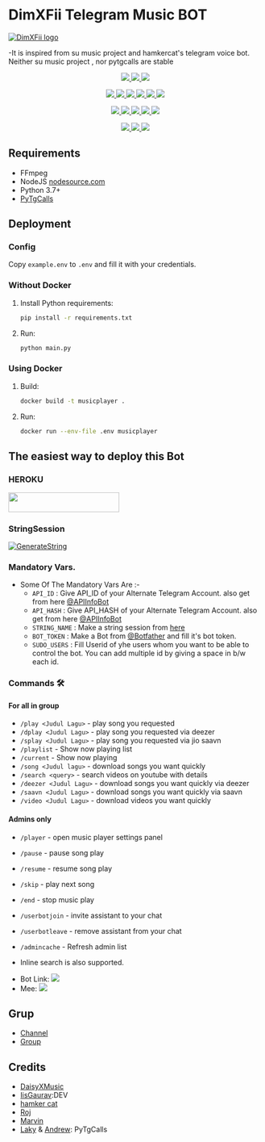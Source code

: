 # DimXFii Telegram Music BOT
[![DimXFii logo](https://1.bp.blogspot.com/-RKrVacMX7X4/YLERnbo6UJI/AAAAAAAAAlQ/mJBsgHVjCVA9_OprVXYnvWojltxdfwg_ACLcBGAsYHQ/s320/1622217061-picsay.png)](https://t.me/W2HSupport)


-It is inspired from su music project and hamkercat's telegram voice bot.
Neither su music project , nor pytgcalls are stable


<p align="center">
<a href="https://app.codacy.com/gh/DarkSkull777/DimXFii?utm_source=github.com&utm_medium=referral&utm_content=DarkSkull777/DimXFii&utm_campaign=Badge_Grade_Settings" alt="Codacy Badge">
<img src="https://api.codacy.com/project/badge/Grade/6141417ceaf84545bab6bd671503df51" /> </a>
<a href="https://github.com/DarkSkull777/DimXFii" alt="Libraries.io dependency status for GitHub repo"> <img src="https://img.shields.io/librariesio/github/DarkSkull777/DimXFii" /> </a>
<a href="https://github.com/DarkSkull777/DimXFii" alt="HitCount"> <img src="http://hits.dwyl.com/DarkSkull777/DimXFii.svg" /> </a>
</p>
<p align="center">
<a href="https://github.com/DarkSkull7/DimXFii" alt="GitHub closed issues"> <img src="https://img.shields.io/github/issues-closed-raw/DarkSkull777/DimXFii?style=flat&logo=github&color=success" /> </a>
<a href="https://github.com/DarkSkull7/DimXFii" alt="GitHub commit activity"> <img src="https://img.shields.io/github/commit-activity/m/DarkSkull777/DimXFii" /> </a>
<a href="https://github.com/DarkSkull7/DimXFii/graphs/contributors" alt="GitHub contributors"> <img src="https://img.shields.io/github/contributors/DarkSkull777/DimXFii?style=flat&logo=github" /> </a>
<a href="https://github.com/DarkSkull7/DimXFii/network/members" alt="GitHub forks"> <img src="https://img.shields.io/github/forks/DarkSkull777/DimXFii?label=Forks&logo=github" /> </a>
<a href="https://github.com/DarkSkull7/DimXFii" alt="GitHub closed pull requests"> <img src="https://img.shields.io/github/issues-pr-closed-raw/DarkSkull777/DimXFii?color=success" /> </a>
<a href="https://github.com/DarkSkull7/DimXFii" alt="GitHub issues"> <img src="https://img.shields.io/github/issues-raw/DarkSkull777/DimXFii?style=flat&logo=github&color=yellow" /> </a>
</p>
<p align="center">
<a href="https://github.com/DarkSkull7/DimXFii" alt="GitHub release (latest by date including pre-releases)"> <img src="https://img.shields.io/github/v/release/DarkSkull777/DimXFii?include_prereleases?style=flat&logo=github" /> </a>
<a href="https://www.python.org/" alt="made-with-python"> <img src="https://img.shields.io/badge/Made%20with-Python-1f425f.svg?style=flat&logo=python&color=blue" /> </a>
<a href="https://github.com/DarkSkull7/DimXFii" alt="Docker!"> <img src="https://aleen42.github.io/badges/src/docker.svg" /> </a>
<a href="https://github.com/DarkSkull7/DimXFii" alt="GitHub repo size"> <img src="https://img.shields.io/github/repo-size/DarkSkull777/DimXFii" /> </a>
<a href="https://github.com/DarkSkull7/DimXFii/blob/master/LICENSE" alt="GPLv3 license"> <img src="https://img.shields.io/badge/License-GPLv3-blue.svg" /> </a>
</p>
<p align="center">
<a href="https://github.com/DarkSkull7/DimXFii" alt="Telegram!"> <img src="https://aleen42.github.io/badges/src/telegram.svg" /> </a>
<a href="https://github.com/DarkSkull7/DimXFii/graphs/commit-activity" alt="Maintenance"> <img src="https://img.shields.io/badge/Maintained%3F-yes-green.svg" /> </a>
<a href="https://makeapullrequest.com" alt="PRs Welcome"> <img src="https://img.shields.io/badge/PRs-welcome-brightgreen.svg?style=flat-square" /> </a>
</p>


## Requirements

- FFmpeg
- NodeJS [nodesource.com](https://nodesource.com/)
- Python 3.7+
- [PyTgCalls](https://github.com/pytgcalls/pytgcalls)

## Deployment

### Config

Copy `example.env` to `.env` and fill it with your credentials.

### Without Docker

1. Install Python requirements:
   ```bash
   pip install -r requirements.txt
   ```
2. Run:
   ```bash
   python main.py
   ```

### Using Docker

1. Build:
   ```bash
   docker build -t musicplayer .
   ```
2. Run:
   ```bash
   docker run --env-file .env musicplayer
   ```

## The easiest way to deploy this Bot
### HEROKU
<a href="https://heroku.com/deploy?template=https://github.com/DarkSkull777/DimXFii"> <img src="https://img.shields.io/badge/Deploy%20To%20Heroku-red?style=for-the-badge&logo=heroku" width="220" height="38.45"/></a></p>

### StringSession

[![GenerateString](https://img.shields.io/badge/repl.it-generateString-yellowgreen)](https://replit.com/@GalaxyOp/W2HMusicBot#main.py) 


### Mandatory Vars.

- Some Of The Mandatory Vars Are :-
   - `API_ID` :  Give API_ID of your Alternate Telegram Account. also get from here [@APIInfoBot](https://t.me/APIinfoBot)
   - `API_HASH` :  Give API_HASH of your Alternate Telegram Account. also get from here [@APIInfoBot](https://t.me/APIinfoBot)
   - `STRING_NAME` :  Make a string session from [here](https://replit.com/@QueenArzoo/VCPlayBot)
   - `BOT_TOKEN` :  Make a Bot from [@Botfather](https://t.me/botfather) and fill it's bot token.
   - `SUDO_USERS` :  Fill Userid of yhe users whom you want to be able to control the bot. You can add multiple id by giving a space in b/w each id.


### Commands 🛠
#### For all in group
- `/play <Judul Lagu>` - play song you requested
- `/dplay <Judul Lagu>` - play song you requested via deezer
- `/splay <Judul Lagu>` - play song you requested via jio saavn
- `/playlist` - Show now playing list
- `/current` - Show now playing
- `/song <Judul lagu>` - download songs you want quickly
- `/search <query>` - search videos on youtube with details
- `/deezer <Judul Lagu>` - download songs you want quickly via deezer
- `/saavn <Judul Lagu>` - download songs you want quickly via saavn
- `/video <Judul Lagu>` - download videos you want quickly


#### Admins only
- `/player` - open music player settings panel
- `/pause` - pause song play
- `/resume` - resume song play
- `/skip` - play next song
- `/end` - stop music play
- `/userbotjoin` - invite assistant to your chat
- `/userbotleave` - remove assistant from your chat
- `/admincache` - Refresh admin list

- Inline search is also supported.

* Bot Link:  <a href="https://t.me/DimxFiimusic_BOT" alt="DimXFii"> <img src="https://img.shields.io/badge/%F0%9F%A4%96%20-DimsMusic-blue" /> </a>
* Mee: <a  href="https://t.me/drlaaz" alt="DimsMusic Updates"> <img  src="https://img.shields.io/badge/%F0%9F%92%A1-DimsMusic%20Updates-9cf" /> </a>

## Grup
- [Channel](https://t.me/golden_quotes_indonesia)
- [Group](https://t.me/cari_doi_indonesia)

## Credits
- [DaisyXMusic](https://github.com/TeamDaisyX/DaisyXMusic)
- [IisGaurav](https://github.com/IisGaurav):DEV
- [hamker cat](https://github.com/thehamkercat/Telegram_VC_Bot)
- [Roj](https://github.com/rojserbest)
- [Marvin](https://github.com/BlackStoneReborn)
- [Laky](https://github.com/Laky-64) & [Andrew](https://github.com/AndrewLaneX): PyTgCalls
